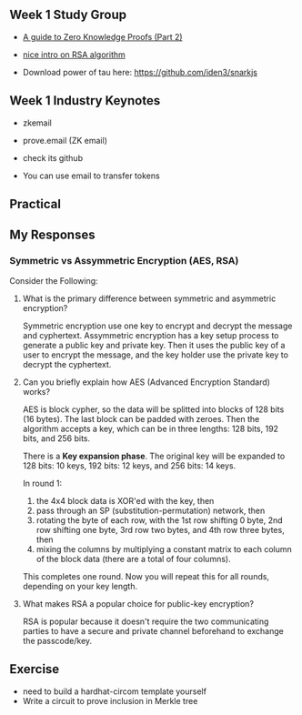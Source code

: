 ## Week 1 Study Group

- [A guide to Zero Knowledge Proofs (Part 2)](https://medium.com/@Luca_Franceschini/a-guide-to-zero-knowledge-proofs-part-2-7904dee9758d)
- [nice intro on RSA algorithm](https://www.comparitech.com/blog/information-security/rsa-encryption/)

- Download power of tau here: https://github.com/iden3/snarkjs

## Week 1 Industry Keynotes
- zkemail
- prove.email (ZK email)
- check its github

- You can use email to transfer tokens

## Practical

## My Responses

### Symmetric vs Assymmetric Encryption (AES, RSA)

Consider the Following:

1. What is the primary difference between symmetric and asymmetric encryption?

   Symmetric encryption use one key to encrypt and decrypt the message and cyphertext. Assymmetric encryption has a key setup process to generate a public key and private key. Then it uses the public key of a user to encrypt the message, and the key holder use the private key to decrypt the cyphertext.

2. Can you briefly explain how AES (Advanced Encryption Standard) works?

   AES is block cypher, so the data will be splitted into blocks of 128 bits (16 bytes). The last block can be padded with zeroes. Then the algorithm accepts a key, which can be in three lengths: 128 bits, 192 bits, and 256 bits.

   There is a **Key expansion phase**. The original key will be expanded to 128 bits: 10 keys, 192 bits: 12 keys, and 256 bits: 14 keys.

   In round 1:

   1. the 4x4 block data is XOR'ed with the key, then
   2. pass through an SP (substitution-permutation) network, then
   3. rotating the byte of each row, with the 1st row shifting 0 byte, 2nd row shifting one byte, 3rd row two bytes, and 4th row three bytes, then
   4. mixing the columns by multiplying a constant matrix to each column of the block data (there are a total of four columns).

   This completes one round. Now you will repeat this for all rounds, depending on your key length.

3. What makes RSA a popular choice for public-key encryption?

   RSA is popular because it doesn't require the two communicating parties to have a secure and private channel beforehand to exchange the passcode/key.

## Exercise
- need to build a hardhat-circom template yourself
- Write a circuit to prove inclusion in Merkle tree
